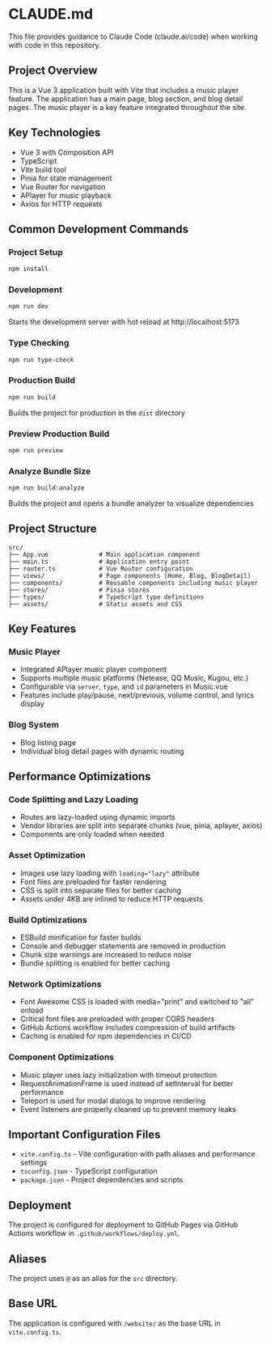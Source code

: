 # CLAUDE.md

This file provides guidance to Claude Code (claude.ai/code) when working with code in this repository.

## Project Overview

This is a Vue 3 application built with Vite that includes a music player feature. The application has a main page, blog section, and blog detail pages. The music player is a key feature integrated throughout the site.

## Key Technologies

- Vue 3 with Composition API
- TypeScript
- Vite build tool
- Pinia for state management
- Vue Router for navigation
- APlayer for music playback
- Axios for HTTP requests

## Common Development Commands

### Project Setup
```bash
npm install
```

### Development
```bash
npm run dev
```
Starts the development server with hot reload at http://localhost:5173

### Type Checking
```bash
npm run type-check
```

### Production Build
```bash
npm run build
```
Builds the project for production in the `dist` directory

### Preview Production Build
```bash
npm run preview
```

### Analyze Bundle Size
```bash
npm run build:analyze
```
Builds the project and opens a bundle analyzer to visualize dependencies

## Project Structure

```
src/
├── App.vue              # Main application component
├── main.ts              # Application entry point
├── router.ts            # Vue Router configuration
├── views/               # Page components (Home, Blog, BlogDetail)
├── components/          # Reusable components including music player
├── stores/              # Pinia stores
├── types/               # TypeScript type definitions
├── assets/              # Static assets and CSS
```

## Key Features

### Music Player
- Integrated APlayer music player component
- Supports multiple music platforms (Netease, QQ Music, Kugou, etc.)
- Configurable via `server`, `type`, and `id` parameters in Music.vue
- Features include play/pause, next/previous, volume control, and lyrics display

### Blog System
- Blog listing page
- Individual blog detail pages with dynamic routing

## Performance Optimizations

### Code Splitting and Lazy Loading
- Routes are lazy-loaded using dynamic imports
- Vendor libraries are split into separate chunks (vue, pinia, aplayer, axios)
- Components are only loaded when needed

### Asset Optimization
- Images use lazy loading with `loading="lazy"` attribute
- Font files are preloaded for faster rendering
- CSS is split into separate files for better caching
- Assets under 4KB are inlined to reduce HTTP requests

### Build Optimizations
- ESBuild minification for faster builds
- Console and debugger statements are removed in production
- Chunk size warnings are increased to reduce noise
- Bundle splitting is enabled for better caching

### Network Optimizations
- Font Awesome CSS is loaded with media="print" and switched to "all" onload
- Critical font files are preloaded with proper CORS headers
- GitHub Actions workflow includes compression of build artifacts
- Caching is enabled for npm dependencies in CI/CD

### Component Optimizations
- Music player uses lazy initialization with timeout protection
- RequestAnimationFrame is used instead of setInterval for better performance
- Teleport is used for modal dialogs to improve rendering
- Event listeners are properly cleaned up to prevent memory leaks

## Important Configuration Files

- `vite.config.ts` - Vite configuration with path aliases and performance settings
- `tsconfig.json` - TypeScript configuration
- `package.json` - Project dependencies and scripts

## Deployment

The project is configured for deployment to GitHub Pages via GitHub Actions workflow in `.github/workflows/deploy.yml`.

## Aliases

The project uses `@` as an alias for the `src` directory.

## Base URL

The application is configured with `/website/` as the base URL in `vite.config.ts`.